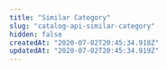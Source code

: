 ```yaml
---
title: "Similar Category"
slug: "catalog-api-similar-category"
hidden: false
createdAt: "2020-07-02T20:45:34.918Z"
updatedAt: "2020-07-02T20:45:34.919Z"
---
```

